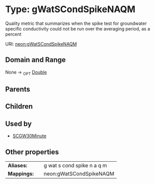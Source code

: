 
# Type: gWatSCondSpikeNAQM


Quality metric that summarizes when the spike test for groundwater specific conductivity could not be run over the averaging period, as a percent

URI: [neon:gWatSCondSpikeNAQM](https://data.neonscience.org/gWatSCondSpikeNAQM)


## Domain and Range

None ->  <sub>OPT</sub> [Double](types/Double.md)

## Parents


## Children


## Used by

 * [SCGW30Minute](SCGW30Minute.md)

## Other properties

|  |  |  |
| --- | --- | --- |
| **Aliases:** | | g wat s cond spike n a q m |
| **Mappings:** | | neon:gWatSCondSpikeNAQM |

